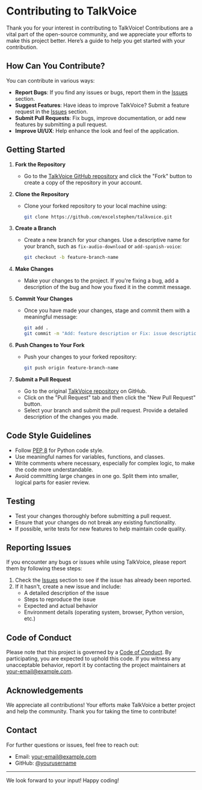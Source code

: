 # Contributing to TalkVoice

Thank you for your interest in contributing to TalkVoice! Contributions are a vital part of the open-source community, and we appreciate your efforts to make this project better. Here’s a guide to help you get started with your contribution.

## How Can You Contribute?

You can contribute in various ways:
- **Report Bugs**: If you find any issues or bugs, report them in the [Issues](https://github.com/excelstephen/talkvoice/issues) section.
- **Suggest Features**: Have ideas to improve TalkVoice? Submit a feature request in the [Issues](https://github.com/excelstephen/talkvoice/issues) section.
- **Submit Pull Requests**: Fix bugs, improve documentation, or add new features by submitting a pull request.
- **Improve UI/UX**: Help enhance the look and feel of the application.

## Getting Started

1. **Fork the Repository**
   - Go to the [TalkVoice GitHub repository](https://github.com/excelstephen/talkvoice) and click the "Fork" button to create a copy of the repository in your account.

2. **Clone the Repository**
   - Clone your forked repository to your local machine using:
     ```bash
     git clone https://github.com/excelstephen/talkvoice.git
     ```

3. **Create a Branch**
   - Create a new branch for your changes. Use a descriptive name for your branch, such as `fix-audio-download` or `add-spanish-voice`:
     ```bash
     git checkout -b feature-branch-name
     ```

4. **Make Changes**
   - Make your changes to the project. If you're fixing a bug, add a description of the bug and how you fixed it in the commit message.
   
5. **Commit Your Changes**
   - Once you have made your changes, stage and commit them with a meaningful message:
     ```bash
     git add .
     git commit -m "Add: feature description or Fix: issue description"
     ```

6. **Push Changes to Your Fork**
   - Push your changes to your forked repository:
     ```bash
     git push origin feature-branch-name
     ```

7. **Submit a Pull Request**
   - Go to the original [TalkVoice repository](https://github.com/excelstephen/talkvoice) on GitHub.
   - Click on the "Pull Request" tab and then click the "New Pull Request" button.
   - Select your branch and submit the pull request. Provide a detailed description of the changes you made.

## Code Style Guidelines
- Follow [PEP 8](https://www.python.org/dev/peps/pep-0008/) for Python code style.
- Use meaningful names for variables, functions, and classes.
- Write comments where necessary, especially for complex logic, to make the code more understandable.
- Avoid committing large changes in one go. Split them into smaller, logical parts for easier review.

## Testing
- Test your changes thoroughly before submitting a pull request.
- Ensure that your changes do not break any existing functionality.
- If possible, write tests for new features to help maintain code quality.

## Reporting Issues
If you encounter any bugs or issues while using TalkVoice, please report them by following these steps:
1. Check the [Issues](https://github.com/excelstephen/talkvoice/issues) section to see if the issue has already been reported.
2. If it hasn't, create a new issue and include:
   - A detailed description of the issue
   - Steps to reproduce the issue
   - Expected and actual behavior
   - Environment details (operating system, browser, Python version, etc.)

## Code of Conduct
Please note that this project is governed by a [Code of Conduct](CODE_OF_CONDUCT.md). By participating, you are expected to uphold this code. If you witness any unacceptable behavior, report it by contacting the project maintainers at [your-email@example.com](mailto:your-email@example.com).

## Acknowledgements
We appreciate all contributions! Your efforts make TalkVoice a better project and help the community. Thank you for taking the time to contribute!

## Contact
For further questions or issues, feel free to reach out:
- Email: [your-email@example.com](mailto:excelstephen1@gmail.com)
- GitHub: [@yourusername](https://github.com/excelstephen)

---

We look forward to your input! Happy coding!
